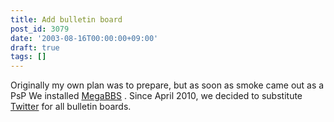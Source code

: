 ```yaml
---
title: Add bulletin board
post_id: 3079
date: '2003-08-16T00:00:00+09:00'
draft: true
tags: []
---
```


Originally my own plan was to prepare, but as soon as smoke came out as a PsP We installed [MegaBBS](http://www.megabbs.com/) . Since April 2010, we decided to substitute [Twitter](https://twitter.com/danmaq) for all bulletin boards.
